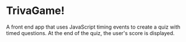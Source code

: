# TrivaGame!

A front end app that uses JavaScript timing events to create a quiz with timed questions. At the end of the quiz, the user's score is displayed.
